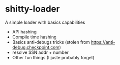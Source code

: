 # shitty-loader
A simple loader with basics capabilities
 - API hashing
 - Compile time hashing
 - Basics anti-debugs tricks (stolen from https://anti-debug.checkpoint.com)
 - resolve SSN addr + number
 - Other fun things (I juste probably forget)
